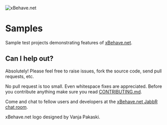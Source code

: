 ![xBehave.net](https://raw.github.com/xbehave/xbehave.net/master/assets/xbehave_128x128.png)

# Samples

Sample test projects demonstrating features of [xBehave.net](http://xbehave.github.io/).

## Can I help out? ##

Absolutely! Please feel free to raise issues, fork the source code, send pull requests, etc.

No pull request is too small. Even whitespace fixes are appreciated. Before you contribute anything make sure you read [CONTRIBUTING.md](https://github.com/xbehave/xbehave.net-samples/blob/master/CONTRIBUTING.md).

Come and chat to fellow users and developers at the [xBehave.net JabbR chat room](http://jabbr.net/#/rooms/xbehavenet).

xBehave.net logo designed by Vanja Pakaski.
